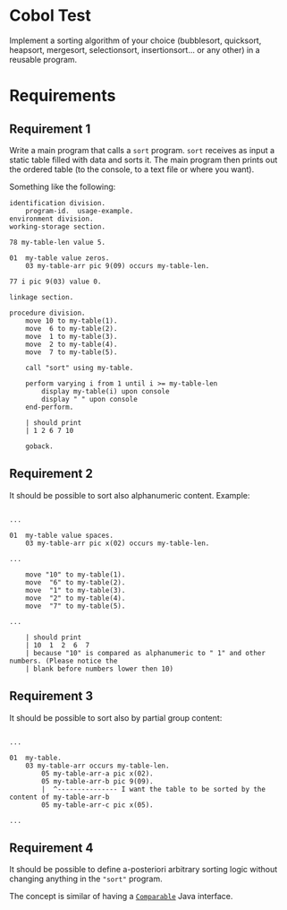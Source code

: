 # Cobol Test

Implement a sorting algorithm of your choice (bubblesort, quicksort, heapsort, mergesort, selectionsort, insertionsort... or any other) in a reusable program.

# Requirements

## Requirement 1

Write a main program that calls a `sort` program. `sort` receives as input a static table filled with data and sorts it. The main program then prints out the ordered table (to the console, to a text file or where you want).

Something like the following:

```cobol
identification division.
    program-id.  usage-example.
environment division.
working-storage section.

78 my-table-len value 5.

01  my-table value zeros.
    03 my-table-arr pic 9(09) occurs my-table-len.

77 i pic 9(03) value 0.

linkage section.

procedure division.
    move 10 to my-table(1).
    move  6 to my-table(2).
    move  1 to my-table(3).
    move  2 to my-table(4).
    move  7 to my-table(5).

    call "sort" using my-table.

    perform varying i from 1 until i >= my-table-len
        display my-table(i) upon console
        display " " upon console
    end-perform.

    | should print 
    | 1 2 6 7 10

    goback.
```

## Requirement 2

It should be possible to sort also alphanumeric content. Example:

```cobol

... 

01  my-table value spaces.
    03 my-table-arr pic x(02) occurs my-table-len.

...

    move "10" to my-table(1).
    move  "6" to my-table(2).
    move  "1" to my-table(3).
    move  "2" to my-table(4).
    move  "7" to my-table(5).

...

    | should print 
    | 10  1  2  6  7
    | because "10" is compared as alphanumeric to " 1" and other numbers. (Please notice the 
    | blank before numbers lower then 10)
```

## Requirement 3

It should be possible to sort also by partial group content:

```cobol

... 

01  my-table.
    03 my-table-arr occurs my-table-len.
        05 my-table-arr-a pic x(02).
        05 my-table-arr-b pic 9(09). 
        |  ^--------------- I want the table to be sorted by the content of my-table-arr-b
        05 my-table-arr-c pic x(05).    

...
```

## Requirement 4

It should be possible to define a-posteriori arbitrary sorting logic without changing anything in the `"sort"` program.

The concept is similar of having a [`Comparable`](https://www.geeksforgeeks.org/comparable-interface-in-java-with-examples/) Java interface.
